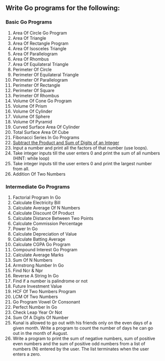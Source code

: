 ## Write Go programs for the following: 

### Basic Go Programs
1. Area Of Circle Go Program
2. Area Of Triangle
3. Area Of Rectangle Program 
4. Area Of Isosceles Triangle 
5. Area Of Parallelogram
6. Area Of Rhombus
7. Area Of Equilateral Triangle
8. Perimeter Of Circle
9. Perimeter Of Equilateral Triangle
10. Perimeter Of Parallelogram
11. Perimeter Of Rectangle
12. Perimeter Of Square
13. Perimeter Of Rhombus
14. Volume Of Cone Go Program
15. Volume Of Prism
16. Volume Of Cylinder
17. Volume Of Sphere
18. Volume Of Pyramid
19. Curved Surface Area Of Cylinder
20. Total Surface Area Of Cube
21. Fibonacci Series In Go Programs
22. [Subtract the Product and Sum of Digits of an Integer](https://leetcode.com/problems/subtract-the-product-and-sum-of-digits-of-an-integer/)
23. Input a number and print all the factors of that number (use loops).
24. Take integer inputs till the user enters 0 and print the sum of all numbers
(HINT: while loop)
25. Take integer inputs till the user enters 0 and print the largest number from
all.
26. Addition Of Two Numbers

### Intermediate Go Programs
1. Factorial Program In Go
2. Calculate Electricity Bill
3. Calculate Average Of N Numbers
4. Calculate Discount Of Product
5. Calculate Distance Between Two Points 
6. Calculate Commission Percentage
7. Power In Go
8. Calculate Depreciation of Value
9. Calculate Batting Average
10. Calculate CGPA Go Program
11. Compound Interest Go Program
12. Calculate Average Marks
13. Sum Of N Numbers
14. Armstrong Number In Go
15. Find Ncr & Npr
16. Reverse A String In Go
17. Find if a number is palindrome or not 
18. Future Investment Value
19. HCF Of Two Numbers Program
20. LCM Of Two Numbers
21. Go Program Vowel Or Consonant 
22. Perfect Number In Go
23. Check Leap Year Or Not
24. Sum Of A Digits Of Number
25. Kunal is allowed to go out with his friends only on the even days of a given month. Write a program to count the number of days he can go out in the month of August.
26. Write a program to print the sum of negative numbers, sum of positive even numbers and the sum of positive odd numbers from a list of numbers (N) entered by the user. The list terminates when the user enters a zero.

